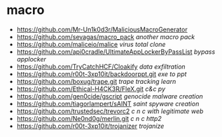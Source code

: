 # macro
* https://github.com/Mr-Un1k0d3r/MaliciousMacroGenerator
* https://github.com/sevagas/macro_pack _another macro pack_
* https://github.com/maliceio/malice _virus total clone_
* https://github.com/api0cradle/UltimateAppLockerByPassList _bypass applocker_
* https://github.com/TryCatchHCF/Cloakify _data exfiltration_
* https://github.com/r00t-3xp10it/backdoorppt.git _exe to ppt_
* https://github.com/boxug/trape.git _trape tracking learn_
* https://github.com/Ethical-H4CK3R/FleX.git _c&c py_
* https://github.com/gen0cide/gscript _genocide malware creation_
* https://github.com/tiagorlampert/sAINT _saint spyware creation_
* https://github.com/trustedsec/trevorc2 _c n c with legitimate web_
* https://github.com/Ne0nd0g/merlin.git _c n c http2_
* https://github.com/r00t-3xp10it/trojanizer _trojanize_
